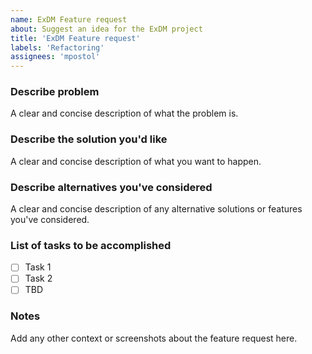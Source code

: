```yaml
---
name: ExDM Feature request
about: Suggest an idea for the ExDM project
title: 'ExDM Feature request'
labels: 'Refactoring'
assignees: 'mpostol'
---
```


### Describe problem

A clear and concise description of what the problem is.

### Describe the solution you'd like

A clear and concise description of what you want to happen.

### Describe alternatives you've considered

A clear and concise description of any alternative solutions or features you've considered.

### List of tasks to be accomplished

- [ ] Task 1
- [ ] Task 2
- [ ] TBD

### Notes

Add any other context or screenshots about the feature request here.
